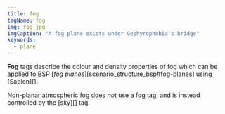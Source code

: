 ```yaml
---
title: fog
tagName: fog
img: fog.jpg
imgCaption: "A fog plane exists under Gephyrophobia's bridge"
keywords:
  - plane
---
```


**Fog** tags describe the colour and density properties of fog which can be applied to BSP [_fog planes_][scenario_structure_bsp#fog-planes] using [Sapien][].

Non-planar atmospheric fog does _not_ use a fog tag, and is instead controlled by the [sky][] tag.
